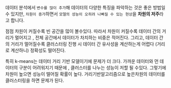 데이터 분석에서 `변수를 많이 추가`해 데이터의 다양한 특징을 파악하는 것은 좋은 방법일 수 있지만, `차원이 증가`하면서 `모델의 성능이 오히려 나빠질 수 있는 현상`을 **차원의 저주**라고 합니다.


점점 차원이 커질수록 빈 공간을 많이 볼수있다.
따라서 차원이 커질수록 데이터 간의 거리가 멀어지고 , 전체 공간에서 데이터가 차치하는 비중은 적어진다.
그리고, 데이터 간의 거리가 멀어질수록 클러스터링 진행 시 데이터 간 유사성을 계산하는게 어렵다 (거리로 계산하니) 정확성도 떨어진다.


특히 k-means는 데이터 거리 기반 모델이기에 문제가 더 크다. 가까운 데이터와 먼 데이터의 구분이 어려워지기 때문에 , 클러스터를 나누는 성능이 저할 될 수있다.
그렇기에 차원이 높으면 성능이 떨어질 확률이 높다.
거리기반알고리즘으로 높은차원의 데이터를 클러스터링을 하면 문제가 된다.